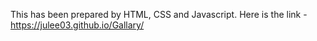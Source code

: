 This has been prepared by HTML, CSS and Javascript.
Here is the link - https://julee03.github.io/Gallary/
